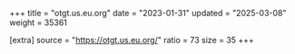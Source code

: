 +++
title = "otgt.us.eu.org"
date = "2023-01-31"
updated = "2025-03-08"
weight = 35361

[extra]
source = "https://otgt.us.eu.org/"
ratio = 73
size = 35
+++
